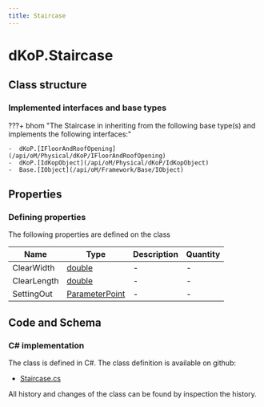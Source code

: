 ```yaml
---
title: Staircase
---
```


# dKoP.Staircase



## Class structure

### Implemented interfaces and base types

???+ bhom "The Staircase in inheriting from the following base type(s) and implements the following interfaces:"

    -  dKoP.[IFloorAndRoofOpening](/api/oM/Physical/dKoP/IFloorAndRoofOpening)
    -  dKoP.[IdKopObject](/api/oM/Physical/dKoP/IdKopObject)
    -  Base.[IObject](/api/oM/Framework/Base/IObject)


## Properties



### Defining properties

The following properties are defined on the class

| Name             | Type             | Description      | Quantity         |
|------------------|------------------|------------------|------------------|
| ClearWidth | [double](https://learn.microsoft.com/en-us/dotnet/api/System.Double?view=netstandard-2.0) | - | - |
| ClearLength | [double](https://learn.microsoft.com/en-us/dotnet/api/System.Double?view=netstandard-2.0) | - | - |
| SettingOut | [ParameterPoint](/api/oM/Physical/dKoP/ParameterPoint) | - | - |


## Code and Schema

### C# implementation

The class is defined in C#. The class definition is available on github:

- [Staircase.cs](https://github.com/BHoM/dKoP_Toolkit/blob/develop/dKoP_oM/Geometry/Openings/Staircase.cs)

All history and changes of the class can be found by inspection the history.
